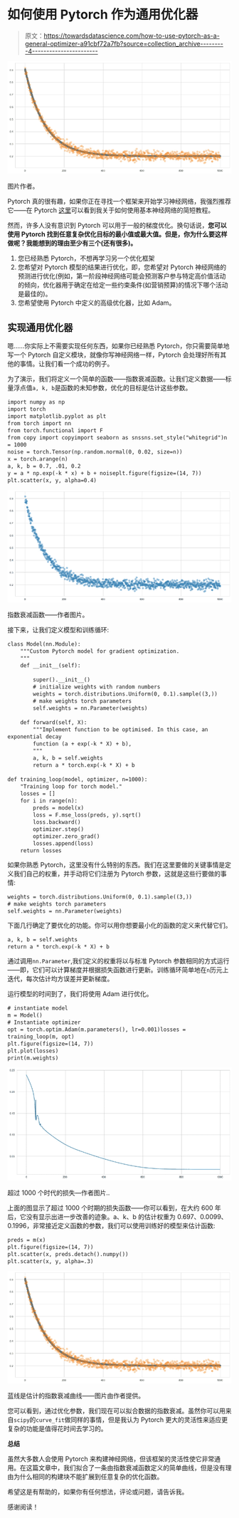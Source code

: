 # 如何使用 Pytorch 作为通用优化器

> 原文：<https://towardsdatascience.com/how-to-use-pytorch-as-a-general-optimizer-a91cbf72a7fb?source=collection_archive---------4----------------------->

![](img/749220319a1a682c43cad2e6e7accb45.png)

图片作者。

Pytorch 真的很有趣，如果你正在寻找一个框架来开始学习神经网络，我强烈推荐它——在 Pytorch [这里](/up-and-running-with-pytorch-minibatching-dataloading-and-model-building-7c3fdacaca40)可以看到我关于如何使用基本神经网络的简短教程。

然而，许多人没有意识到 Pytorch 可以用于一般的梯度优化。换句话说，**您可以使用 Pytorch 找到任意复杂优化目标的最小值或最大值。但是，你为什么要这样做呢？我能想到的理由至少有三个(还有很多)。**

1.  您已经熟悉 Pytorch，不想再学习另一个优化框架
2.  您希望对 Pytorch 模型的结果进行优化，即，您希望对 Pytorch 神经网络的预测进行优化(例如，第一阶段神经网络可能会预测客户参与特定高价值活动的倾向，优化器用于确定在给定一些约束条件(如营销预算)的情况下哪个活动是最佳的)。
3.  您希望使用 Pytorch 中定义的高级优化器，比如 Adam。

## 实现通用优化器

嗯……你实际上不需要实现任何东西，如果你已经熟悉 Pytorch，你只需要简单地写一个 Pytorch 自定义模块，就像你写神经网络一样，Pytorch 会处理好所有其他的事情。让我们看一个成功的例子。

为了演示，我们将定义一个简单的函数——指数衰减函数。让我们定义数据——标量浮点值`a, k, b`是函数的未知参数，优化的目标是估计这些参数。

```
import numpy as np
import torch
import matplotlib.pyplot as plt
from torch import nn
from torch.functional import F
from copy import copyimport seaborn as snssns.set_style("whitegrid")n = 1000
noise = torch.Tensor(np.random.normal(0, 0.02, size=n))
x = torch.arange(n)
a, k, b = 0.7, .01, 0.2
y = a * np.exp(-k * x) + b + noiseplt.figure(figsize=(14, 7))
plt.scatter(x, y, alpha=0.4)
```

![](img/9dc554ceb78f6394f8062e3be806bd73.png)

指数衰减函数——作者图片。

接下来，让我们定义模型和训练循环:

```
class Model(nn.Module):
    """Custom Pytorch model for gradient optimization.
    """
    def __init__(self):

        super().__init__()
        # initialize weights with random numbers
        weights = torch.distributions.Uniform(0, 0.1).sample((3,))
        # make weights torch parameters
        self.weights = nn.Parameter(weights)        

    def forward(self, X):
        """Implement function to be optimised. In this case, an exponential decay
        function (a + exp(-k * X) + b),
        """
        a, k, b = self.weights
        return a * torch.exp(-k * X) + b

def training_loop(model, optimizer, n=1000):
    "Training loop for torch model."
    losses = []
    for i in range(n):
        preds = model(x)
        loss = F.mse_loss(preds, y).sqrt()
        loss.backward()
        optimizer.step()
        optimizer.zero_grad()
        losses.append(loss)  
    return losses
```

如果你熟悉 Pytorch，这里没有什么特别的东西。我们在这里要做的关键事情是定义我们自己的权重，并手动将它们注册为 Pytorch 参数，这就是这些行要做的事情:

```
weights = torch.distributions.Uniform(0, 0.1).sample((3,))
# make weights torch parameters
self.weights = nn.Parameter(weights)
```

下面几行确定了要优化的功能。你可以用你想要最小化的函数的定义来代替它们。

```
a, k, b = self.weights
return a * torch.exp(-k * X) + b
```

通过调用`nn.Parameter`,我们定义的权重将以与标准 Pytorch 参数相同的方式运行——即，它们可以计算梯度并根据损失函数进行更新。训练循环简单地在`n`历元上迭代，每次估计均方误差并更新梯度。

运行模型的时间到了，我们将使用 Adam 进行优化。

```
# instantiate model
m = Model()
# Instantiate optimizer
opt = torch.optim.Adam(m.parameters(), lr=0.001)losses = training_loop(m, opt)
plt.figure(figsize=(14, 7))
plt.plot(losses)
print(m.weights)
```

![](img/fbb7eb1feda41a4c33fae537f689adbd.png)

超过 1000 个时代的损失—作者图片..

上面的图显示了超过 1000 个时期的损失函数——你可以看到，在大约 600 年后，它没有显示出进一步改善的迹象。a、k、b 的估计权重为 0.697、0.0099、0.1996，非常接近定义函数的参数，我们可以使用训练好的模型来估计函数:

```
preds = m(x)
plt.figure(figsize=(14, 7))
plt.scatter(x, preds.detach().numpy())
plt.scatter(x, y, alpha=.3)
```

![](img/749220319a1a682c43cad2e6e7accb45.png)

蓝线是估计的指数衰减曲线——图片由作者提供。

您可以看到，通过优化参数，我们现在可以拟合数据的指数衰减。虽然你可以用来自`scipy`的`curve_fit`做同样的事情，但是我认为 Pytorch 更大的灵活性来适应更复杂的功能是值得花时间去学习的。

**总结**

虽然大多数人会使用 Pytorch 来构建神经网络，但该框架的灵活性使它非常通用。在这篇文章中，我们拟合了一条由指数衰减函数定义的简单曲线，但是没有理由为什么相同的构建块不能扩展到任意复杂的优化函数。

希望这是有帮助的，如果你有任何想法，评论或问题，请告诉我。

感谢阅读！